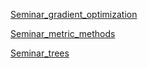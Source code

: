 
[Seminar_gradient_optimization](https://nbviewer.org/github/andreitsev/Machine-Learning-EF-MSU/blob/master/Seminars/Seminar_gradient_optimization.ipynb)

[Seminar_metric_methods](https://nbviewer.org/github/andreitsev/Machine-Learning-EF-MSU/blob/master/Seminars/Seminar_metric_methods.ipynb)

[Seminar_trees](https://nbviewer.org/github/andreitsev/Machine-Learning-EF-MSU/blob/master/Seminars/Seminar_trees.ipynb)